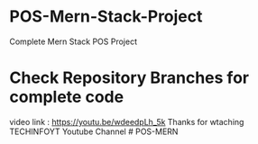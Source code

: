 # POS-Mern-Stack-Project
Complete Mern Stack POS Project

# Check Repository Branches for complete code
video link :
https://youtu.be/wdeedpLh_5k
Thanks for wtaching TECHINFOYT Youtube Channel
#   P O S - M E R N  
 